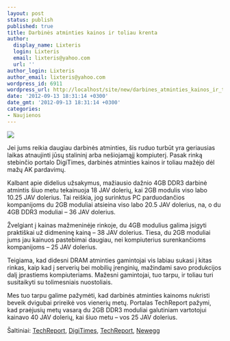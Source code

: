 ```yaml
---
layout: post
status: publish
published: true
title: Darbinės atminties kainos ir toliau krenta
author:
  display_name: Lixteris
  login: Lixteris
  email: lixteris@yahoo.com
  url: ''
author_login: Lixteris
author_email: lixteris@yahoo.com
wordpress_id: 6911
wordpress_url: http://localhost/site/new/darbines_atminties_kainos_ir_toliau_krenta/
date: '2012-09-13 18:31:14 +0300'
date_gmt: '2012-09-13 18:31:14 +0300'
categories:
- Naujienos
---
```

<p><div class="imgright"><img src="http://technews.lt/upload/ddr3rams.jpg"  /></div></p>
<p>
	Jei jums reikia daugiau darbinės atminties, &scaron;is ruduo turbūt yra geriausias laikas atnaujinti jūsų stalininį arba ne&scaron;iojamąjį kompiuterį. Pasak rinką stebinčio portalo DigiTimes, darbinės atminties kainos ir toliau mažėjo dėl mažų AK pardavimų.</p>
<p>
	Kalbant apie didelius užsakymus, mažiausio dažnio 4GB DDR3 darbinė atmintis &scaron;iuo metu tekainuoja 18 JAV dolerių, kai 2GB modulis viso labo 10.25 JAV dolerius. Tai rei&scaron;kia, jog surinktus PC parduodančios kompanijoms du 2GB moduliai atsieina viso labo 20.5 JAV dolerius, na, o du 4GB DDR3 moduliai &ndash; 36 JAV dolerius.</p>
<p>
	Žvelgiant į kainas mažmeninėje rinkoje, du 4GB modulius galima įsigyti prakti&scaron;kai už didmeninę kainą &ndash; 38 JAV dolerius. Tiesa, du 2GB moduliai jums jau kainuos pastebimai daugiau, nei kompiuterius surenkančioms kompanijoms &ndash; 25 JAV dolerius.</p>
<p>
	Teigiama, kad didesni DRAM atminties gamintojai vis labiau sukasi į kitas rinkas, kaip kad į serverių bei mobilių įrenginių, mažindami savo produkcijos dalį įprastiems kompiuteriams. Mažesni gamintojai, tuo tarpu, ir toliau turi susitaikyti su tolimesniais nuostoliais.</p>
<p>
	Mes tuo tarpu galime pažymėti, kad darbinės atminties kainoms nukristi beveik dvigubai prireikė vos vienerių metų. Portalas TechReport pažymi, kad praėjusių metų vasarą du 2GB DDR3 moduliai galutiniam vartotojui kainavo 40 JAV dolerių, kai &scaron;iuo metu &ndash; vos 25 JAV dolerius.</p>
<p>
	&Scaron;altiniai: <a class="ns" href="http://techreport.com/news/23555/memory-prices-were-still-on-the-decline-last-month">TechReport</a>, <a class="ns" href="http://www.digitimes.com/news/a20120912VL202.html">DigiTimes</a>, <a class="ns" href="http://techreport.com/review/21164/tr-summer-2011-system-guide/2">TechReport</a>, <a class="ns" href="http://www.newegg.com/Product/ProductList.aspx?Submit=ENE&amp;N=100007611%20600006127%20600006066&amp;IsNodeId=1&amp;name=4GB%20%282%20x%202GB%29">Newegg</a></p>

